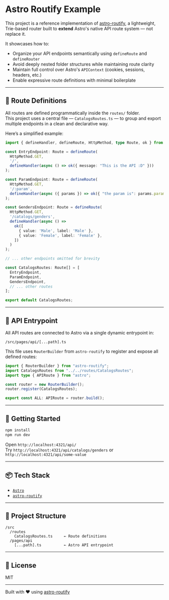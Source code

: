 # Astro Routify Example

This project is a reference implementation of [astro-routify](https://github.com/oamm/astro-routify), a lightweight, Trie-based router built to **extend** Astro's native API route system — not replace it.

It showcases how to:

- Organize your API endpoints semantically using `defineRoute` and `defineRouter`
- Avoid deeply nested folder structures while maintaining route clarity
- Maintain full control over Astro's `APIContext` (cookies, sessions, headers, etc.)
- Enable expressive route definitions with minimal boilerplate

---

## 📁 Route Definitions

All routes are defined programmatically inside the `routes/` folder.  
This project uses a central file — `CatalogsRoutes.ts` — to group and export multiple endpoints in a clean and declarative way.

Here’s a simplified example:

```ts
import { defineHandler, defineRoute, HttpMethod, type Route, ok } from "astro-routify";

const EntryEndpoint: Route = defineRoute(
  HttpMethod.GET,
  '/',
  defineHandler(async () => ok({ message: "This is the API :D" }))
);

const ParamEndpoint: Route = defineRoute(
  HttpMethod.GET,
  '/:param',
  defineHandler(async ({ params }) => ok({ "the param is": params.param }))
);

const GendersEndpoint: Route = defineRoute(
  HttpMethod.GET,
  '/catalogs/genders',
  defineHandler(async () =>
    ok([
      { value: 'Male', label: 'Male' },
      { value: 'Female', label: 'Female' },
    ])
  )
);

// ... other endpoints omitted for brevity

const CatalogsRoutes: Route[] = [
  EntryEndpoint,
  ParamEndpoint,
  GendersEndpoint,
  // ... other routes
];

export default CatalogsRoutes;
```

---

## 🚦 API Entrypoint

All API routes are connected to Astro via a single dynamic entrypoint in:

```
/src/pages/api/[...path].ts
```

This file uses `RouterBuilder` from `astro-routify` to register and expose all defined routes:

```ts
import { RouterBuilder } from "astro-routify";
import CatalogsRoutes from "../../routes/CatalogsRoutes";
import type { APIRoute } from "astro";

const router = new RouterBuilder();
router.register(CatalogsRoutes);

export const ALL: APIRoute = router.build();
```

---

## 🚀 Getting Started

```bash
npm install
npm run dev
```

Open `http://localhost:4321/api/`  
Try `http://localhost:4321/api/catalogs/genders` or `http://localhost:4321/api/some-value`

---

## 📦 Tech Stack

- [`Astro`](https://astro.build)
- [`astro-routify`](https://github.com/oamm/astro-routify)

---

## 📂 Project Structure

```
/src
  /routes
    CatalogsRoutes.ts     ← Route definitions
  /pages/api
    [...path].ts          ← Astro API entrypoint
```

---

## 📝 License

MIT

---

Built with ❤️ using [astro-routify](https://github.com/oamm/astro-routify)
